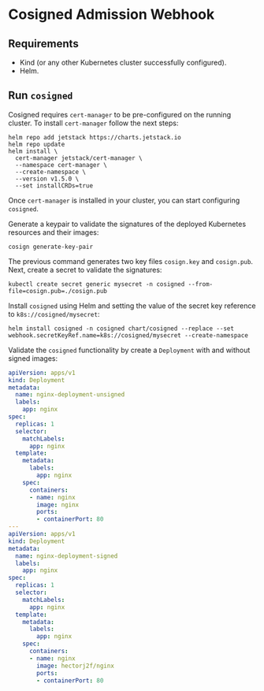 # Cosigned Admission Webhook

## Requirements
* Kind (or any other Kubernetes cluster successfully configured).
* Helm.

## Run `cosigned`

Cosigned requires `cert-manager` to be pre-configured on the running cluster.
To install `cert-manager` follow the next steps:

```shell
helm repo add jetstack https://charts.jetstack.io
helm repo update
helm install \
  cert-manager jetstack/cert-manager \
  --namespace cert-manager \
  --create-namespace \
  --version v1.5.0 \
  --set installCRDs=true
```

Once `cert-manager` is installed in your cluster, you can start configuring `cosigned`.

Generate a keypair to validate the signatures of the deployed Kubernetes resources and their images:

```shell
cosign generate-key-pair
```

The previous command generates two key files `cosign.key` and `cosign.pub`. Next, create a secret to validate the signatures:

```shell
kubectl create secret generic mysecret -n cosigned --from-file=cosign.pub=./cosign.pub
```

Install `cosigned` using Helm and setting the value of the secret key reference to `k8s://cosigned/mysecret`:

```shell
helm install cosigned -n cosigned chart/cosigned --replace --set webhook.secretKeyRef.name=k8s://cosigned/mysecret --create-namespace
```

Validate the `cosigned` functionality by create a `Deployment` with and without signed images:

```yaml
apiVersion: apps/v1
kind: Deployment
metadata:
  name: nginx-deployment-unsigned
  labels:
    app: nginx
spec:
  replicas: 1
  selector:
    matchLabels:
      app: nginx
  template:
    metadata:
      labels:
        app: nginx
    spec:
      containers:
      - name: nginx
        image: nginx
        ports:
        - containerPort: 80
---
apiVersion: apps/v1
kind: Deployment
metadata:
  name: nginx-deployment-signed
  labels:
    app: nginx
spec:
  replicas: 1
  selector:
    matchLabels:
      app: nginx
  template:
    metadata:
      labels:
        app: nginx
    spec:
      containers:
      - name: nginx
        image: hectorj2f/nginx
        ports:
        - containerPort: 80
```


